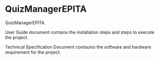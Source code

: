 # QuizManagerEPITA
QuizManagerEPITA.

User Guide document contains the installation steps and steps to execute the project.

Technical Specification Document contauins the software and hardware requirement for the project.
